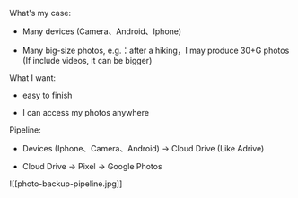 What's my case:

* Many devices (Camera、Android、Iphone)

* Many big-size photos, e.g.：after a hiking，I may produce 30+G photos (If include videos, it can be bigger)

What I want:

* easy to finish

* I can access my photos anywhere

Pipeline:

* Devices (Iphone、Camera、Android) -> Cloud Drive (Like Adrive)

* Cloud Drive -> Pixel -> Google Photos

![[photo-backup-pipeline.jpg]]